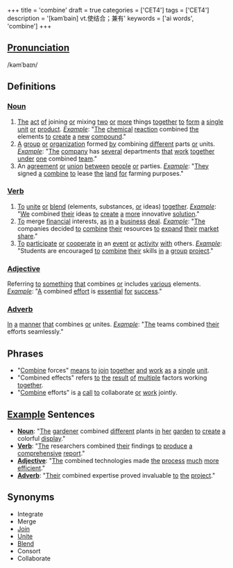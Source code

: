 +++
title = 'combine'
draft = true
categories = ['CET4']
tags = ['CET4']
description = '[kəmˈbain] vt.使结合；兼有'
keywords = ['ai words', 'combine']
+++

## [Pronunciation](/post/pronunciation/)
/kəmˈbaɪn/

## Definitions
### [Noun](/post/noun/)
1. [The](/post/the/) [act](/post/act/) [of](/post/of/) joining [or](/post/or/) mixing [two](/post/two/) [or](/post/or/) [more](/post/more/) things [together](/post/together/) [to](/post/to/) [form](/post/form/) [a](/post/a/) [single](/post/single/) [unit](/post/unit/) [or](/post/or/) [product](/post/product/). *[Example](/post/example/)*: "[The](/post/the/) [chemical](/post/chemical/) [reaction](/post/reaction/) combined [the](/post/the/) elements [to](/post/to/) [create](/post/create/) [a](/post/a/) [new](/post/new/) [compound](/post/compound/)."
2. [A](/post/a/) [group](/post/group/) [or](/post/or/) [organization](/post/organization/) formed [by](/post/by/) combining [different](/post/different/) parts [or](/post/or/) units. *[Example](/post/example/)*: "[The](/post/the/) [company](/post/company/) has [several](/post/several/) departments [that](/post/that/) [work](/post/work/) [together](/post/together/) [under](/post/under/) [one](/post/one/) combined [team](/post/team/)."
3. An [agreement](/post/agreement/) [or](/post/or/) [union](/post/union/) [between](/post/between/) [people](/post/people/) [or](/post/or/) parties. *[Example](/post/example/)*: "[They](/post/they/) signed [a](/post/a/) [combine](/post/combine/) [to](/post/to/) lease [the](/post/the/) [land](/post/land/) [for](/post/for/) farming purposes."

### [Verb](/post/verb/)
1. [To](/post/to/) [unite](/post/unite/) [or](/post/or/) [blend](/post/blend/) (elements, substances, [or](/post/or/) ideas) [together](/post/together/). *[Example](/post/example/)*: "[We](/post/we/) combined [their](/post/their/) ideas [to](/post/to/) [create](/post/create/) [a](/post/a/) [more](/post/more/) innovative [solution](/post/solution/)."
2. [To](/post/to/) merge [financial](/post/financial/) interests, [as](/post/as/) [in](/post/in/) [a](/post/a/) [business](/post/business/) [deal](/post/deal/). *[Example](/post/example/)*: "[The](/post/the/) companies decided [to](/post/to/) [combine](/post/combine/) [their](/post/their/) resources [to](/post/to/) [expand](/post/expand/) [their](/post/their/) [market](/post/market/) [share](/post/share/)."
3. [To](/post/to/) [participate](/post/participate/) [or](/post/or/) [cooperate](/post/cooperate/) [in](/post/in/) an [event](/post/event/) [or](/post/or/) [activity](/post/activity/) [with](/post/with/) others. *[Example](/post/example/)*: "Students are encouraged [to](/post/to/) [combine](/post/combine/) [their](/post/their/) skills [in](/post/in/) [a](/post/a/) [group](/post/group/) [project](/post/project/)."

### [Adjective](/post/adjective/)
Referring [to](/post/to/) [something](/post/something/) [that](/post/that/) combines [or](/post/or/) includes [various](/post/various/) elements. *[Example](/post/example/)*: "[A](/post/a/) combined [effort](/post/effort/) is [essential](/post/essential/) [for](/post/for/) [success](/post/success/)."

### [Adverb](/post/adverb/)
[In](/post/in/) [a](/post/a/) [manner](/post/manner/) [that](/post/that/) combines [or](/post/or/) unites. *[Example](/post/example/)*: "[The](/post/the/) teams combined [their](/post/their/) efforts seamlessly."

## Phrases
- "[Combine](/post/combine/) forces" [means](/post/means/) [to](/post/to/) [join](/post/join/) [together](/post/together/) [and](/post/and/) [work](/post/work/) [as](/post/as/) [a](/post/a/) [single](/post/single/) [unit](/post/unit/).
- "Combined effects" refers [to](/post/to/) [the](/post/the/) [result](/post/result/) [of](/post/of/) [multiple](/post/multiple/) factors working [together](/post/together/).
- "[Combine](/post/combine/) efforts" is [a](/post/a/) [call](/post/call/) [to](/post/to/) collaborate [or](/post/or/) [work](/post/work/) jointly.

## [Example](/post/example/) Sentences
- **[Noun](/post/noun/)**: "[The](/post/the/) [gardener](/post/gardener/) combined [different](/post/different/) plants [in](/post/in/) [her](/post/her/) [garden](/post/garden/) [to](/post/to/) [create](/post/create/) [a](/post/a/) colorful [display](/post/display/)."
- **[Verb](/post/verb/)**: "[The](/post/the/) researchers combined [their](/post/their/) findings [to](/post/to/) [produce](/post/produce/) [a](/post/a/) [comprehensive](/post/comprehensive/) [report](/post/report/)."
- **[Adjective](/post/adjective/)**: "[The](/post/the/) combined technologies made [the](/post/the/) [process](/post/process/) [much](/post/much/) [more](/post/more/) [efficient](/post/efficient/)."
- **[Adverb](/post/adverb/)**: "[Their](/post/their/) combined expertise proved invaluable [to](/post/to/) [the](/post/the/) [project](/post/project/)."

## Synonyms
- Integrate
- Merge
- [Join](/post/join/)
- [Unite](/post/unite/)
- [Blend](/post/blend/)
- Consort
- Collaborate
